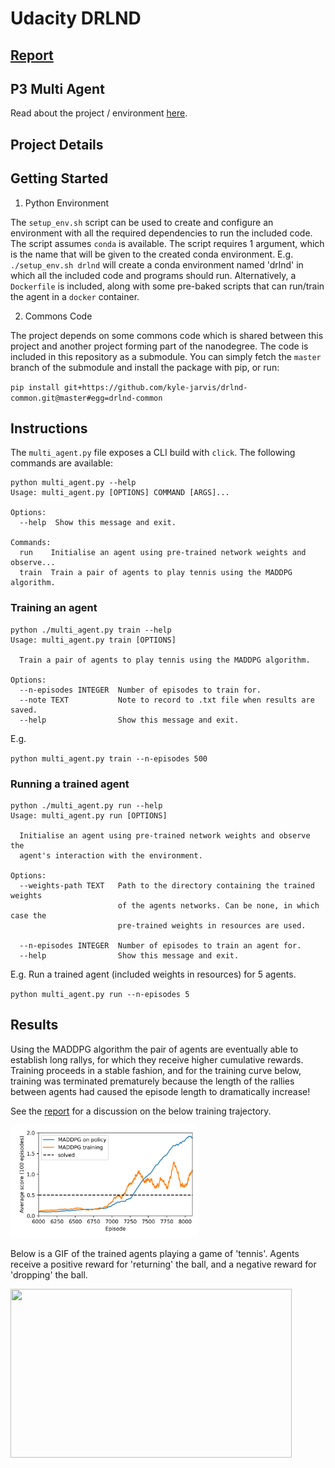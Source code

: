 # Udacity DRLND

## [Report](./Report.md)

## P3 Multi Agent
Read about the project / environment [here](./UdacityP3MultiAgent.md).

## Project Details


## Getting Started
1. Python Environment

The `setup_env.sh` script can be used to create and configure an environment with all the required dependencies to run the included code. The script assumes `conda` is available. The script requires 1 argument, which is the name that will be given to the created conda environment. E.g. `./setup_env.sh drlnd` will create a conda environment named 'drlnd' in which all the included code and programs should run. Alternatively, 
a `Dockerfile` is included, along with some pre-baked scripts that can run/train
the agent in a `docker` container.

2. Commons Code

The project depends on some commons code which is shared between this project and
another project forming part of the nanodegree. The code is included in this
repository as a submodule. You can simply fetch the `master` branch of the submodule
and install the package with pip, or run:

`pip install git+https://github.com/kyle-jarvis/drlnd-common.git@master#egg=drlnd-common`

## Instructions
The `multi_agent.py` file exposes a CLI build with `click`. The following
commands are available:

```
python multi_agent.py --help
Usage: multi_agent.py [OPTIONS] COMMAND [ARGS]...

Options:
  --help  Show this message and exit.

Commands:
  run    Initialise an agent using pre-trained network weights and observe...
  train  Train a pair of agents to play tennis using the MADDPG algorithm.
```

### Training an agent

```
python ./multi_agent.py train --help
Usage: multi_agent.py train [OPTIONS]

  Train a pair of agents to play tennis using the MADDPG algorithm.

Options:
  --n-episodes INTEGER  Number of episodes to train for.
  --note TEXT           Note to record to .txt file when results are saved.
  --help                Show this message and exit.
```

E.g.

`python multi_agent.py train --n-episodes 500`

### Running a trained agent

```
python ./multi_agent.py run --help
Usage: multi_agent.py run [OPTIONS]

  Initialise an agent using pre-trained network weights and observe the
  agent's interaction with the environment.

Options:
  --weights-path TEXT   Path to the directory containing the trained weights
                        of the agents networks. Can be none, in which case the
                        pre-trained weights in resources are used.

  --n-episodes INTEGER  Number of episodes to train an agent for.
  --help                Show this message and exit.
```

E.g. Run a trained agent (included weights in resources) for 5 agents.

`python multi_agent.py run --n-episodes 5`

## Results

Using the MADDPG algorithm the pair of agents are eventually able to establish
long rallys, for which they receive higher cumulative rewards. Training proceeds
in a stable fashion, and for the training curve below, training was terminated prematurely
because the length of the rallies between agents had caused the episode length to
dramatically increase!

See the [report](Report.md) for a discussion on the below training trajectory.

<img src = "./resources/results.png" width="300"/>

Below is a GIF of the trained agents playing a game of 'tennis'. Agents receive a positive reward for 'returning' the ball, and a negative reward for 'dropping' the ball.

<img src = "./resources/Tennis.gif" width="450" height=270/>

